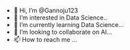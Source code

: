 - 👋 Hi, I’m @Gannoju123
- 👀 I’m interested in Data Science..
- 🌱 I’m currently learning Data Science...
- 💞️ I’m looking to collaborate on AI...
- 📫 How to reach me ...

<!---
Gannoju123/Gannoju123 is a ✨ special ✨ repository because its `README.md` (this file) appears on your GitHub profile.
You can click the Preview link to take a look at your changes.
--->
